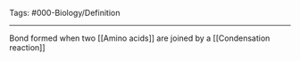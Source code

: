 Tags: #000-Biology/Definition 

---
Bond formed when two [[Amino acids]] are joined by a [[Condensation reaction]]
